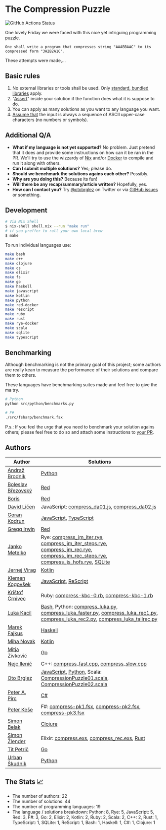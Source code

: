 # The Compression Puzzle

![GitHub Actions Status](https://github.com/otobrglez/compression-puzzle/actions/workflows/test.yml/badge.svg)

One lovely Friday we were faced with this nice yet intriguing programming puzzle.

```
One shall write a program that compresses string "AAABBAAC" to its compressed form "3A2B2A1C".
```

These attempts were made,...

## Basic rules

1. No external libraries or tools shall be used. Only [standard, bundled libraries](https://en.wikipedia.org/wiki/Standard_library) apply.
2. "[Assert](https://en.wikipedia.org/wiki/Assertion_(software_development))" inside your solution if the function does what it is suppose to do.
3. You can apply as many solutions as you want to any language you want.
4. [Assume that](https://github.com/otobrglez/compression-puzzle/issues/29) the input is always a sequence of ASCII upper-case characters (no numbers or symbols).

## Additional Q/A

- **What if my language is not yet supported?** No problem. Just pretend that it does and provide some instructions on how can it be ran in the PR. We'll try to use the wizzardy of [Nix](https://nixos.org/) and/or [Docker](https://www.docker.com/) to compile and run it along with others.
- **Can I submit multiple solutions?**
Yes; please do.
- **Should we benchmark the solutions agains each other?** 
Possibly.
- **Why are you doing this?** 
Because its fun!
- **Will there be any recap/summary/article written?** 
Hopefully, yes.
- **How can I contact you?** 
Try [@otobrglez](https://twitter.com/otobrglez) on Twitter or via [GitHub issues](https://github.com/otobrglez/compression-puzzle/issues) or something.

## Development

```bash
# Via Nix Shell
$ nix-shell shell.nix --run "make run"
# if you preffer to roll your own local brew
$ make
```

To run individual languages use:

```bash
make bash
make c++
make clojure
make cs
make elixir
make fs
make go
make haskell
make javascript
make kotlin
make python
make red-docker
make rescript
make ruby
make rust
make rye-docker
make scala
make sqlite
make typescript
```

## Benchmarking

Although benchmarking is not the primary goal of this project; some authors are really kean to measure the performance of their solutions and compare them to others. 

These languages have benchmarking suites made and feel free to give the ma try.

```bash
# Python
python src/python/benchmarks.py

# F#
./src/fsharp/benchmark.fsx
```

P.s.: If you feel the urge that you need to benchmark your solution agains others; please feel free to do so and attach some instructions to [your PR](https://github.com/otobrglez/compression-puzzle/pulls).

## Authors

| Author | Solutions |
| --- | --- |
|[Andraž Brodnik](http://github.com/brodul) | [Python](src/python/compress_brodul.py)|
|[Boleslav Březovský](http://github.com/rebolek) | [Red](src/red/compress-rebolek.red)|
|[Boris](https://github.com/hiiamboris) | [Red](src/red/compress-hiiamboris.red)|
|[David Ličen](https://github.com/davision) | JavaScript: [compress_da01.js](src/javascript/compress_da01.js), [compress_da02.js](src/javascript/compress_da02.js)|
|[Goran Kodrun](https://github.com/liveandie) | [JavaScript](src/javascript/compress_go.js), [TypeScript](src/ts/compress_go2.ts)|
|[Gregg Irwin](https://github.com/greggirwin) | [Red](src/red/compress-gregg.red)|
|[Janko Metelko](https://github.com/refaktor) | Rye: [compress_jm_iter.rye](src/rye/compress_jm_iter.rye), [compress_jm_iter_steps.rye](src/rye/compress_jm_iter_steps.rye), [compress_jm_rec.rye](src/rye/compress_jm_rec.rye), [compress_jm_rec_steps.rye](src/rye/compress_jm_rec_steps.rye), [compress_js_hofs.rye](src/rye/compress_js_hofs.rye), [SQLite](src/sqlite/compress_rec.sql)|
|[Jernej Virag](https://github.com/izacus) | [Kotlin](src/kotlin/compress.kts)|
|[Klemen Kogovšek](https://github.com/kkogovsek) | [JavaScript](src/javascript/compress_reduce_klemen.js), [ReScript](src/rescript/PatternMatchCompress.res)|
|[Krištof Črnivec](https://github.com/MrChriss) | Ruby: [compress-kbc-0.rb](src/ruby/compress-kbc-0.rb), [compress-kbc-1.rb](src/ruby/compress-kbc-1.rb)|
|[Luka Kacil](https://github.com/lknix) | [Bash](src/bash/compress_lk.sh), Python: [compress_luka.py](src/python/compress_luka.py), [compress_luka_faster.py](src/python/compress_luka_faster.py), [compress_luka_rec1.py](src/python/compress_luka_rec1.py), [compress_luka_rec2.py](src/python/compress_luka_rec2.py), [compress_luka_tailrec.py](src/python/compress_luka_tailrec.py)|
|[Marek Fajkus](https://github.com/turboMaCk) | [Haskell](src/haskell/Compress_turbomack.hs)|
|[Miha Novak](https://github.com/mihanovak1024) | [Kotlin](src/kotlin/mn1024_compress.kts)|
|[Mitja Živković](https://linkedin.com/in/mitja-živković-367206) | [Go](src/go/compress_mitja.go)|
|[Nejc Ilenič](https://github.com/inejc) | C++: [compress_fast.cpp](src/c++/compress_fast.cpp), [compress_slow.cpp](src/c++/compress_slow.cpp)|
|[Oto Brglez](https://github.com/otobrglez) | [JavaScript](src/javascript/compress_ob.js), [Python](src/python/compress_ob.py), Scala: [CompressionPuzzle01.scala](src/scala/CompressionPuzzle01.scala), [CompressionPuzzle02.scala](src/scala/CompressionPuzzle02.scala)|
|[Peter A. Pirc](https://github.com/papsl) | [C#](src/cs/pp/Program.cs)|
|[Peter Keše](https://github.com/pkese) | F#: [compress-pk1.fsx](src/fsharp/compress-pk1.fsx), [compress-pk2.fsx](src/fsharp/compress-pk2.fsx), [compress-pk3.fsx](src/fsharp/compress-pk3.fsx)|
|[Simon Belak](https://github.com/sbelak) | [Clojure](src/clojure/clojpression-puzzle/src/clojpression_puzzle.clj)|
|[Simon Žlender](https://github.com/szlend) | Elixir: [compress.exs](src/elixir/compress.exs), [compress_rec.exs](src/elixir/compress_rec.exs), [Rust](src/rust/compress.rs)|
|[Tit Petrič](https://github.com/titpetric) | [Go](src/go/compress_tit.go)|
|[Urban Škudnik](https://github.com/uskudnik) | [Python](src/python/compress_urban.py)|

## The Stats 📈
- The number of authors: 22
- The number of solutions: 44
- The number of programming languages: 19
- The language / solutions breakdown: Python: 8, Rye: 5, JavaScript: 5, Red: 3, F#: 3, Go: 2, Elixir: 2, Kotlin: 2, Ruby: 2, Scala: 2, C++: 2, Rust: 1, TypeScript: 1, SQLite: 1, ReScript: 1, Bash: 1, Haskell: 1, C#: 1, Clojure: 1

